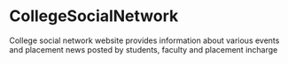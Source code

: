 # CollegeSocialNetwork
College social network website provides information about various events and placement news posted by students, faculty and placement incharge
